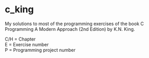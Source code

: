 # c_king
My solutions to most of the programming exercises of the book C Programming A Modern Approach (2nd Edition) by K.N. King.

C/H = Chapter<BR>
E = Exercise number<BR>
P = Programming project number<BR>
